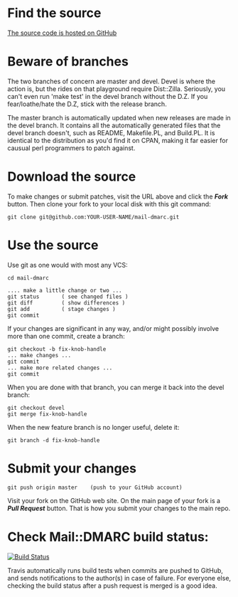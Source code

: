 # Find the source

[The source code is hosted on GitHub](https://github.com/msimerson/mail-dmarc)


# Beware of branches

The two branches of concern are master and devel. Devel is where the action is, but the rides on that playground require Dist::Zilla. Seriously, you can't even run 'make test' in the devel branch without the D.Z. If you fear/loathe/hate the D.Z, stick with the release branch.

The master branch is automatically updated when new releases are made in the devel branch. It contains all the automatically generated files that the devel branch doesn't, such as README, Makefile.PL, and Build.PL. It is identical to the distribution as you'd find it on CPAN, making it far easier for causual perl programmers to patch against.


# Download the source

To make changes or submit patches, visit the URL above and click the ***Fork*** button. Then clone your fork to your local disk with this git command:

    git clone git@github.com:YOUR-USER-NAME/mail-dmarc.git


# Use the source

Use git as one would with most any VCS:

    cd mail-dmarc
    
    .... make a little change or two ...
    git status       ( see changed files )
    git diff         ( show differences )
    git add          ( stage changes )
    git commit

If your changes are significant in any way, and/or might possibly involve more than one commit, create a branch:

    git checkout -b fix-knob-handle
    ... make changes ...
    git commit
    ... make more related changes ...
    git commit

When you are done with that branch, you can merge it back into the devel branch:

    git checkout devel
    git merge fix-knob-handle

When the new feature branch is no longer useful, delete it:

    git branch -d fix-knob-handle

# Submit your changes

    git push origin master    (push to your GitHub account)

Visit your fork on the GitHub web site. On the main page of your fork is a ***Pull Request*** button. That is how you submit your changes to the main repo.

# Check Mail::DMARC build status:

[![Build Status](https://travis-ci.org/msimerson/mail-dmarc.png?branch=master)](https://travis-ci.org/msimerson/mail-dmarc)

Travis automatically runs build tests when commits are pushed to GitHub, and sends notifications to the author(s) in case of failure. For everyone else, checking the build status after a push request is merged is a good idea.
